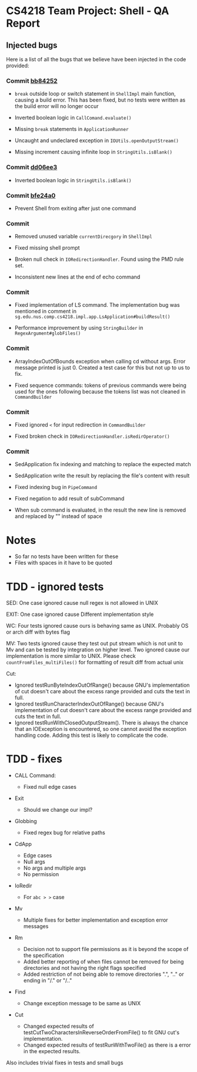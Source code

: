 # CS4218 Team Project: Shell - QA Report

## Injected bugs

Here is a list of all the bugs that we believe have been injected in the code provided:

### Commit [bb84252](https://github.com/nus-cs4218/cs4218-project-ay1920-s2-2020-team03/commit/bb84252d532ffae18a2cf674bc045e46198af2f2)

* `break` outside loop or switch statement in `ShellImpl` main function, causing a build error. This has been fixed, but no tests were written as the build error will no longer occur

* Inverted boolean logic in `CallComand.evaluate()`

* Missing `break` statements in `ApplicationRunner`

* Uncaught and undeclared exception in `IOUtils.openOutputStream()`

* Missing increment causing infinite loop in `StringUtils.isBlank()`

### Commit [dd06ee3](https://github.com/nus-cs4218/cs4218-project-ay1920-s2-2020-team03/commit/dd06ee3a0de623e63c01c7700206085937ed66cb)

* Inverted boolean logic in `StringUtils.isBlank()`

### Commit [bfe24a0](https://github.com/nus-cs4218/cs4218-project-ay1920-s2-2020-team03/pull/1/commits/bfe24a05f971d3a0a185ab2b7d7a0e2199e0ce45)

* Prevent Shell from exiting after just one command

### Commit []()

* Removed unused variable `currentDirecgory` in `ShellImpl`

* Fixed missing shell prompt

* Broken null check in `IORedirectionHandler`. Found using the PMD rule set.

* Inconsistent new lines at the end of echo command


### Commit []()

* Fixed implementation of LS command. The implementation bug was mentioned in comment in `sg.edu.nus.comp.cs4218.impl.app.LsApplication#buildResult()`

* Performance improvement by using `StringBuilder` in `RegexArgument#globFiles()`

### Commit []()

* ArrayIndexOutOfBounds exception when calling cd without args. Error message printed is just 0. Created a test case for this but not up to us to fix.

* Fixed sequence commands: tokens of previous commands were being used for the ones following because the tokens list was not cleaned in `CommandBuilder`

### Commit []()

* Fixed ignored `<` for input redirection in `CommandBuilder`

* Fixed broken check in `IORedirectionHandler.isRedirOperator()`


### Commit []()

* SedApplication fix indexing and matching to replace the expected match

* SedApplication write the result by replacing the file's content with result

* Fixed indexing bug in `PipeCommand`
 
* Fixed negation to add result of subCommand

* When sub command is evaluated, in the result the new line is removed and replaced by "" instead of space



# Notes
- So far no tests have been written for these
- Files with spaces in it have to be quoted



# TDD - ignored tests

SED: One case ignored cause null regex is not allowed in UNIX

EXIT: One case ignored cause Different implementation style

WC: Four tests ignored cause ours is behaving same as UNIX. Probably OS or arch diff with bytes flag

MV: Two tests ignored cause they test out put stream which is not unit to Mv and can be tested by integration on higher level.
    Two ignored cause our implementation is more similar to UNIX.
    Please check `countFromFiles_multiFiles()` for formatting of result diff from actual unix

Cut: 
- Ignored testRunByteIndexOutOfRange() because GNU's implementation of cut doesn't care about the excess range provided and cuts the text in full.
- Ignored testRunCharacterIndexOutOfRange() because GNU's implementation of cut doesn't care about the excess range provided and cuts the text in full.
- Ignored testRunWithClosedOutputStream(). There is always the chance that an IOException is encountered, so one cannot avoid the exception handling code. Adding this test is likely to complicate the code.
                                           
# TDD - fixes

- CALL Command: 
    - Fixed null edge cases
    
- Exit
    - Should we change our impl?

- Globbing
    - Fixed regex bug for relative paths

- CdApp
    - Edge cases
    - Null args
    - No args and multiple args
    - No permission

- IoRedir
    - For `abc > >` case
    
- Mv
    - Multiple fixes for better implementation and exception error messages
    
- Rm 
    - Decision not to support file permissions as it is beyond the scope of the specification
    - Added better reporting of when files cannot be removed for being directories and not having the right flags specified
    - Added restriction of not being able to remove directories ".", ".." or ending in "/." or "/.."
    
- Find
    - Change exception message to be same as UNIX
       
- Cut
    - Changed expected results of testCutTwoCharactersInReverseOrderFromFile() to fit GNU cut's implementation.
    - Changed expected results of testRunWithTwoFile() as there is a error in the expected results.

Also includes trivial fixes in tests and small bugs